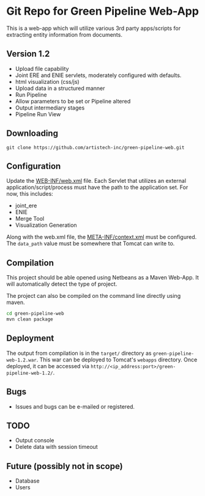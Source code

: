 # Git Repo for Green Pipeline Web-App

This is a web-app which will utilize various 3rd party apps/scripts for extracting entity information from documents.

## Version 1.2

- Upload file capability
- Joint ERE and ENIE servlets, moderately configured with defaults.
- html visualization (css/js)
- Upload data in a structured manner
- Run Pipeline
- Allow parameters to be set or Pipeline altered
- Output intermediary stages
- Pipeline Run View

## Downloading

`git clone https://github.com/artistech-inc/green-pipeline-web.git`

## Configuration

Update the [WEB-INF/web.xml](https://github.com/artistech-inc/green-pipeline-web/blob/master/src/main/webapp/WEB-INF/web.xml) file. Each Servlet that utilizes an external application/script/process must have the path to the application set. For now, this includes:

- joint_ere
- ENIE
- Merge Tool
- Visualization Generation

Along with the web.xml file, the [META-INF/context.xml](https://github.com/artistech-inc/green-pipeline-web/blob/master/src/main/webapp/META-INF/context.xml) must be configured. The `data_path` value must be somewhere that Tomcat can write to.

## Compilation

This project should be able opened using Netbeans as a Maven Web-App. It will automatically detect the type of project.

The project can also be compiled on the command line directly using maven.

```sh
cd green-pipeline-web
mvn clean package
```

## Deployment

The output from compilation is in the `target/` directory as `green-pipeline-web-1.2.war`. This war can be deployed to Tomcat's `webapps` directory. Once deployed, it can be accessed via `http://<ip_address:port>/green-pipeline-web-1.2/`.

## Bugs

- Issues and bugs can be e-mailed or registered.

## TODO

- Output console
- Delete data with session timeout

## Future (possibly not in scope)

- Database
- Users

